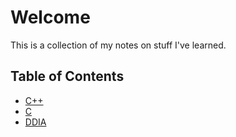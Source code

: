 # Welcome

This is a collection of my notes on stuff I've learned.

## Table of Contents

- [C++](./cpp.md)
- [C](./c.md)
- [DDIA](./ddia.md)
